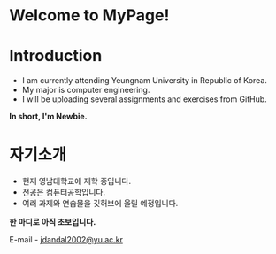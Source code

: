 # Welcome to MyPage!

# Introduction
- I am currently attending Yeungnam University in Republic of Korea.
- My major is computer engineering.
- I will be uploading several assignments and exercises from GitHub.

**In short, I'm Newbie.**

# 자기소개
- 현재 영남대학교에 재학 중입니다.
- 전공은 컴퓨터공학입니다.
- 여러 과제와 연습물을 깃허브에 올릴 예정입니다.

**한 마디로 아직 초보입니다.**

E-mail - <jdandal2002@yu.ac.kr>
<!--
**FaradayMoon/FaradayMoon** is a ✨ _special_ ✨ repository because its `README.md` (this file) appears on your GitHub profile.

Here are some ideas to get you started:

- 🔭 I’m currently working on ...
- 🌱 I’m currently learning ...
- 👯 I’m looking to collaborate on ...
- 🤔 I’m looking for help with ...
- 💬 Ask me about ...
- 📫 How to reach me: ...
- 😄 Pronouns: ...
- ⚡ Fun fact: ...
-->
